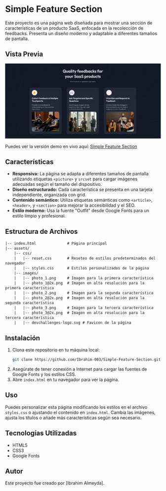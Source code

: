 # Simple Feature Section

Este proyecto es una página web diseñada para mostrar una sección de características de un producto SaaS, enfocada en la recolección de feedbacks. Presenta un diseño moderno y adaptable a diferentes tamaños de pantalla.

## Vista Previa

![Captura del Proyecto](./assets/images/desktop-preview.png)

Puedes ver la versión demo en vivo aquí: [Simple Feature Section](https://ibrahim-003.github.io/Simple-Feature-Section/)

## Características

- **Responsiva:** La página se adapta a diferentes tamaños de pantalla utilizando etiquetas `<picture>` y `srcset` para cargar imágenes adecuadas según el tamaño del dispositivo.
- **Diseño estructurado:** Cada característica se presenta en una tarjeta independiente, organizada con grid.
- **Contenido semántico:** Utiliza etiquetas semánticas como `<article>`, `<header>`, y `<section>` para mejorar la accesibilidad y el SEO.
- **Estilo moderno:** Usa la fuente "Outfit" desde Google Fonts para un estilo limpio y profesional.

## Estructura de Archivos

```
|-- index.html              # Página principal
|-- assets/
    |-- css/
    |   |-- reset.css       # Reseteo de estilos predeterminados del navegador
    |   |-- styles.css      # Estilos personalizados de la página
    |-- images/
    |   |-- photo_1.png     # Imagen para la primera característica
    |   |-- photo_1@2x.png  # Imagen en alta resolución para la primera característica
    |   |-- photo_2.png     # Imagen para la segunda característica
    |   |-- photo_2@2x.png  # Imagen en alta resolución para la segunda característica
    |   |-- photo_3.png     # Imagen para la tercera característica
    |   |-- photo_3@2x.png  # Imagen en alta resolución para la tercera característica
    |   |-- devchallenges-logo.svg # Favicon de la página
```

## Instalación

1. Clona este repositorio en tu máquina local:
   ```bash
   git clone https://github.com/Ibrahim-003/Simple-Feature-Section.git
   ```
2. Asegúrate de tener conexión a Internet para cargar las fuentes de Google Fonts y los estilos CSS.
3. Abre `index.html` en tu navegador para ver la página.

## Uso

Puedes personalizar esta página modificando los estilos en el archivo `styles.css` o ajustando el contenido en `index.html`. Cambia las imágenes, ajusta los títulos o añade más características según sea necesario.

## Tecnologías Utilizadas

- HTML5
- CSS3
- Google Fonts

## Autor

Este proyecto fue creado por [Ibrahim Almeyda].

